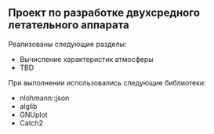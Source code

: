 ## Проект по разработке двухсредного летательного аппарата

Реализованы следующие разделы:

- Вычисление характеристик атмосферы
- TBD

При выполнении использовались следующие библиотеки:

- nlohmann::json
- alglib
- GNUplot
- Catch2